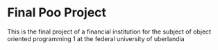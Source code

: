 # Final Poo Project

This is the final project of a financial institution for the subject of object oriented programming 1 at the federal university of uberlandia
